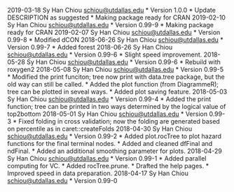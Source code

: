 2019-03-18 Sy Han Chiou <schiou@utdallas.edu>
	* Version 1.0.0
	* Update DESCRIPTION as suggested
	* Making package ready for CRAN
2019-02-10 Sy Han Chiou <schiou@utdallas.edu>
	* Version 0.99-9
	* Making package ready for CRAN
2019-02-07 Sy Han Chiou <schiou@utdallas.edu>
	* Version 0.99-8
	* Modified dCON
2018-06-26 Sy Han Chiou <schiou@utdallas.edu>
	* Version 0.99-7
	* Added forest
2018-06-26 Sy Han Chiou <schiou@utdallas.edu>
	* Version 0.99-6
	* Slight speed improvement.
2018-05-28 Sy Han Chiou <schiou@utdallas.edu>
	* Version 0.99-6
	* Rebuild with roxygen2
2018-05-08 Sy Han Chiou <schiou@utdallas.edu>
	* Version 0.99-5
	* Modified the print funciton; tree now print with data.tree package, but the old way can still be called.
	* Added the plot function (from DiagrammeR); tree can be plotted in seveal ways.
	* Added plot saving feature.
2018-05-03 Sy Han Chiou <schiou@utdallas.edu>
	* Version 0.99-4
	* Added the print function; tree can be printed in two ways determined by the logical value of top2bottom
2018-05-01 Sy Han Chiou <schiou@utdallas.edu>
	* Version 0.99-3
	* Fixed folding in cross validation; now the folding are generated based on percentile as in caret::createFolds
2018-04-30 Sy Han Chiou <schiou@utdallas.edu>
	* Version 0.99-2
	* Added plot.rocTree to plot hazard functions for the final terminal nodes.
	* Added and cleaned dfFinal and ndFinal.
	* Added an additional smoothing parameter for plots.
2018-04-29 Sy Han Chiou <schiou@utdallas.edu>
	* Version 0.99-1
	* Added parallel computing for VC.
	* Added rocTree.prune.
	* Drafted the help pages.
	* Improved speed in data preparation.
2018-04-17 Sy Han Chiou <schiou@utdallas.edu>
	* Version 0.99-0
